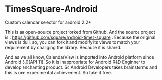 TimesSquare-Android
===================

Custom calendar selector for android 2.2+


This is an open-source project forked from Github. And the source project is : https://github.com/square/android-times-square . Because the original views is dull, so, you can fork it and modify its views to match your requirement by changing the library. Because it is shared.

And as we all know, CalendarView is imported into Android platform since Android 3.0(API 11). 
So it is inappropriate for Android R&D Enginner to develop enchanting product. So Android Developers takes brainstorms 
and this is one experimental achievement.  So take it free.
